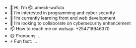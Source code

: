 - 👋 Hi, I’m @Lameck-wafula
- 👀 I’m interested in programming and cyber security
- 🌱 I’m currently learning front end web development
- 💞️ I’m looking to collaborate on cybersecurity enhancement
- 📫 How to reach me on watsap. +254718946370
- 😄 Pronouns: ...
- ⚡ Fun fact: ...

<!---
Lameck-wafula/Lameck-wafula is a ✨ special ✨ repository because its `README.md` (this file) appears on your GitHub profile.
You can click the Preview link to take a look at your changes.
--->
